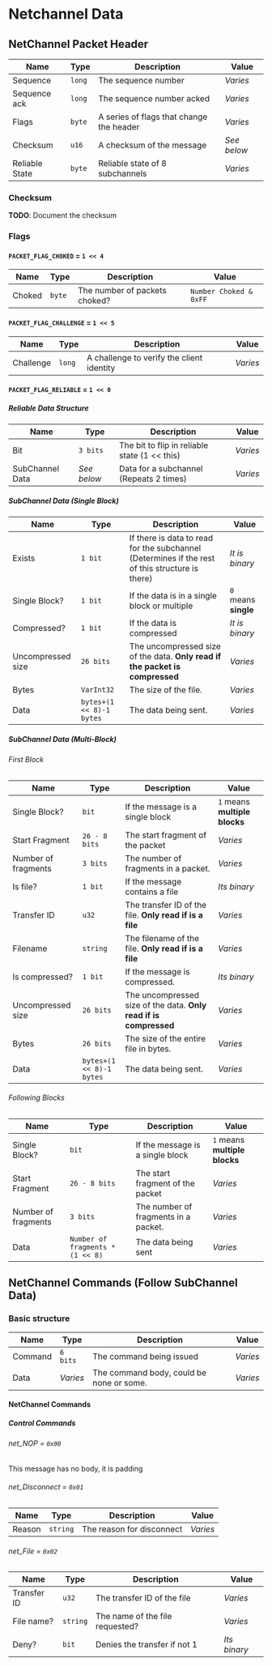 # Netchannel Data
## NetChannel Packet Header

| Name           | Type   | Description                              | Value       |
|----------------|--------|------------------------------------------|-------------|
| Sequence       | `long` | The sequence number                      | *Varies*    |
| Sequence ack   | `long` | The sequence number acked                | *Varies*    |
| Flags          | `byte` | A series of flags that change the header | *Varies*    |
| Checksum       | `u16`  | A checksum of the message                | *See below* |
| Reliable State | `byte` | Reliable state of 8 subchannels          | *Varies*    |

### Checksum

**TODO**: Document the checksum

### Flags

#### `PACKET_FLAG_CHOKED` = `1 << 4`

| Name   | Type   | Description                   | Value             |
|--------|--------|-------------------------------|-------------------|
| Choked | `byte` | The number of packets choked? | `Number Choked & 0xFF` |

#### `PACKET_FLAG_CHALLENGE` = `1 << 5`

| Name      | Type   | Description                               | Value    |
|-----------|--------|-------------------------------------------|----------|
| Challenge | `long` | A challenge to verify the client identity | *Varies* |

#### `PACKET_FLAG_RELIABLE` = `1 << 0`
##### Reliable Data Structure

| Name            | Type        | Description                                      | Value    |
|-----------------|-------------|--------------------------------------------------|----------|
| Bit             | `3 bits`    | The bit to flip in reliable state (1 << this)    | *Varies* |
| SubChannel Data | *See below* | Data for a subchannel (Repeats 2 times)          | *Varies* |

##### SubChannel Data (Single Block)

| Name              | Type                     | Description                                                                                     | Value                |
|-------------------|--------------------------|-------------------------------------------------------------------------------------------------|----------------------|
| Exists            | `1 bit`                  | If there is data to read for the subchannel (Determines if the rest of this structure is there) | *It is binary*       |
| Single Block?     | `1 bit`                  | If the data is in a single block or multiple                                                    | `0` means **single** |
| Compressed?       | `1 bit`                  | If the data is compressed                                                                       | *It is binary*       |
| Uncompressed size | `26 bits`                | The uncompressed size of the data. **Only read if the packet is compressed**                    | *Varies*             |
| Bytes             | `VarInt32`               | The size of the file.                                                                           | *Varies*             |
| Data              | `bytes+(1 << 8)-1 bytes` | The data being sent.                                                                            | *Varies*             |

##### SubChannel Data (Multi-Block)
###### First Block

| Name                | Type                     | Description                                                       | Value                         |
|---------------------|--------------------------|-------------------------------------------------------------------|-------------------------------|
| Single Block?       | `bit`                    | If the message is a single block                                  | `1` means **multiple blocks** |
| Start Fragment      | `26 - 8 bits`            | The start fragment of the packet                                  | *Varies*                      |
| Number of fragments | `3 bits`                 | The number of fragments in a packet.                              | *Varies*                      |
| Is file?            | `1 bit`                  | If the message contains a file                                    | *Its binary*                  |
| Transfer ID         | `u32`                    | The transfer ID of the file. **Only read if is a file**           | *Varies*                      |
| Filename            | `string`                 | The filename of the file. **Only read if is a file**              | *Varies*                      |
| Is compressed?      | `1 bit`                  | If the message is compressed.                                     | *Its binary*                  |
| Uncompressed size   | `26 bits`                | The uncompressed size of the data. **Only read if is compressed** | *Varies*                      |
| Bytes               | `26 bits`                | The size of the entire file in bytes.                             | *Varies*                      |
| Data                | `bytes+(1 << 8)-1 bytes` | The data being sent.                                              | *Varies*                      |

###### Following Blocks

| Name                | Type                             | Description                          | Value                         |
|---------------------|----------------------------------|--------------------------------------|-------------------------------|
| Single Block?       | `bit`                            | If the message is a single block     | `1` means **multiple blocks** |
| Start Fragment      | `26 - 8 bits`                    | The start fragment of the packet     | *Varies*                      |
| Number of fragments | `3 bits`                         | The number of fragments in a packet. | *Varies*                      |
| Data                | `Number of fragments * (1 << 8)` | The data being sent                  | *Varies*                      |

## NetChannel Commands (Follow SubChannel Data)

### Basic structure

| Name    | Type     | Description                              | Value    |
|---------|----------|------------------------------------------|----------|
| Command | `6 bits` | The command being issued                 | *Varies* |
| Data    | *Varies* | The command body, could be none or some. | *Varies* |

#### NetChannel Commands

##### Control Commands

###### net_NOP = `0x00`

This message has no body, it is padding

###### net_Disconnect = `0x01`

| Name   | Type     | Description               | Value    |
|--------|----------|---------------------------|----------|
| Reason | `string` | The reason for disconnect | *Varies* |

###### net_File = `0x02`

| Name        | Type     | Description                     | Value        |
|-------------|----------|---------------------------------|--------------|
| Transfer ID | `u32`    | The transfer ID of the file     | *Varies*     |
| File name?  | `string` | The name of the file requested? | *Varies*     |
| Deny?       | `bit`    | Denies the transfer if not 1    | *Its binary* |
